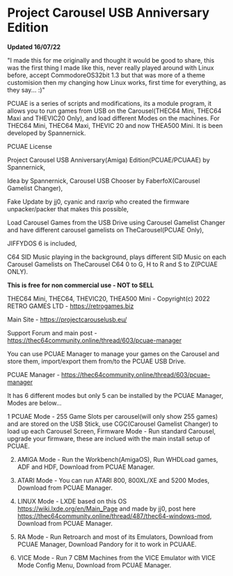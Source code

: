 # Project Carousel USB Anniversary Edition

**Updated 16/07/22**

"I made this for me originally and thought it would be good to share, this was the first thing I made like this, never really played around with Linux before, accept CommodoreOS32bit 1.3 but that was more of a theme customision then my changing how Linux works, first time for everything, as they say... :)"

PCUAE is a series of scripts and modifications, its a module program, it allows you to run games from USB on the Carousel(THEC64 Mini, THEC64 Maxi and THEVIC20 Only), and load different Modes on the machines.
For THEC64 Mini, THEC64 Maxi, THEVIC 20 and now THEA500 Mini. It is been developed by Spannernick.

PCUAE License


Project Carousel USB Anniversary(Amiga) Edition(PCUAE/PCUAAE) by Spannernick, 

Idea by Spannernick, Carousel USB Chooser by FaberfoX(Carousel Gamelist Changer), 

Fake Update by jj0, cyanic and raxrip who created the firmware unpacker/packer that makes this possible, 

Load Carousel Games from the USB Drive using Carousel Gamelist Changer and have different carousel gamelists on TheCarousel(PCUAE Only), 

JIFFYDOS 6 is included, 

C64 SID Music playing in the background, plays different SID Music on each Carousel Gamelists on TheCarousel C64 0 to G, H to R and S to Z(PCUAE ONLY).


**This is free for non commercial use - NOT to SELL**

THEC64 Mini, THEC64, THEVIC20, THEA500 Mini - Copyright(c) 2022 RETRO GAMES LTD - https://retrogames.biz


Main Site - https://projectcarouselusb.eu/


Support Forum and main post - https://thec64community.online/thread/603/pcuae-manager


You can use PCUAE Manager to manage your games on the Carousel and store them, import/export them from/to the PCUAE USB Drive.

PCUAE Manager - https://thec64community.online/thread/603/pcuae-manager


It has 6 different modes but only 5 can be installed by the PCUAE Manager, Modes are below...


1 PCUAE Mode - 255 Game Slots per carousel(will only show 255 games) and are stored on the USB Stick, use CGC(Carousel Gamelist Changer) to load up each Carousel Screen, Firmware Mode - Run standard Carousel, upgrade your firmware, these are inclued with the main install setup of PCUAE.

2. AMIGA Mode - Run the Workbench(AmigaOS), Run WHDLoad games, ADF and HDF, Download from PCUAE Manager.


3. ATARI Mode - You can run ATARI 800, 800XL/XE and 5200 Modes, Download from PCUAE Manager.


4. LINUX Mode - LXDE based on this OS https://wiki.lxde.org/en/Main_Page and made by jj0, post here https://thec64community.online/thread/487/thec64-windows-mod, Download from PCUAE Manager.


5. RA Mode - Run Retroarch and most of its Emulators, Download from PCUAE Manager, Download Pandory for it to work in PCUAAE.


6. VICE Mode - Run 7 CBM Machines from the VICE Emulator with VICE Mode Config Menu, Download from PCUAE Manager.

